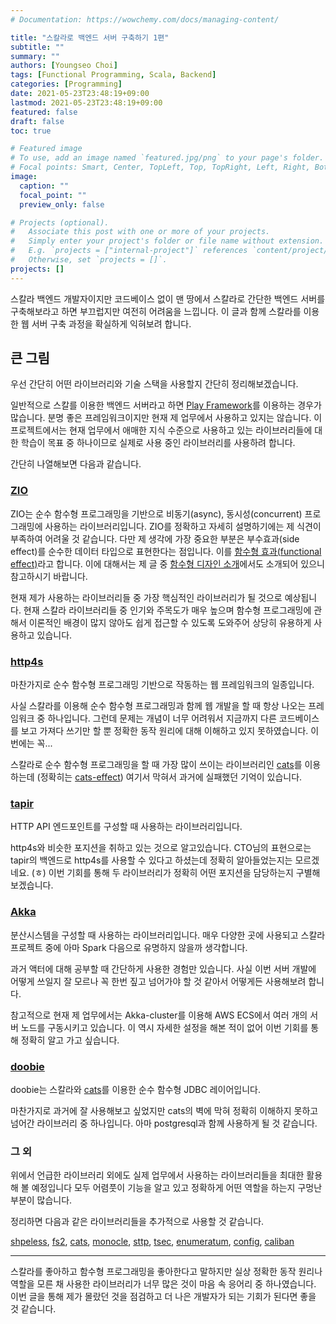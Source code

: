```yaml
---
# Documentation: https://wowchemy.com/docs/managing-content/

title: "스칼라로 백엔드 서버 구축하기 1편"
subtitle: ""
summary: ""
authors: [Youngseo Choi]
tags: [Functional Programming, Scala, Backend]
categories: [Programming]
date: 2021-05-23T23:48:19+09:00
lastmod: 2021-05-23T23:48:19+09:00
featured: false
draft: false
toc: true

# Featured image
# To use, add an image named `featured.jpg/png` to your page's folder.
# Focal points: Smart, Center, TopLeft, Top, TopRight, Left, Right, BottomLeft, Bottom, BottomRight.
image:
  caption: ""
  focal_point: ""
  preview_only: false

# Projects (optional).
#   Associate this post with one or more of your projects.
#   Simply enter your project's folder or file name without extension.
#   E.g. `projects = ["internal-project"]` references `content/project/deep-learning/index.md`.
#   Otherwise, set `projects = []`.
projects: []
---
```


스칼라 백엔드 개발자이지만 코드베이스 없이 맨 땅에서 스칼라로 간단한 백엔드 서버를 구축해보라고 하면 부끄럽지만 여전히 어려움을 느낍니다. 이 글과 함께 스칼라를 이용한 웹 서버 구축 과정을 확실하게 익혀보려 합니다.

## 큰 그림

우선 간단히 어떤 라이브러리와 기술 스택을 사용할지 간단히 정리해보겠습니다.

일반적으로 스칼를 이용한 백엔드 서버라고 하면 [Play Framework](https://www.playframework.com)를 이용하는 경우가 많습니다. 분명 좋은 프레임워크이지만 현재 제 업무에서 사용하고 있지는 않습니다. 이 프로젝트에서는 현재 업무에서 애매한 지식 수준으로 사용하고 있는 라이브러리들에 대한 학습이 목표 중 하나이므로 실제로 사용 중인 라이브러리를 사용하려 합니다.

간단히 나열해보면 다음과 같습니다.

### [ZIO](https://zio.dev)

ZIO는 순수 함수형 프로그래밍을 기반으로 비동기(async), 동시성(concurrent) 프로그래밍에 사용하는 라이브러리입니다. ZIO를 정확하고 자세히 설명하기에는 제 식견이 부족하여 어려울 것 같습니다. 다만 제 생각에 가장 중요한 부분은 부수효과(side effect)를 순수한 데이터 타입으로 표현한다는 점입니다. 이를 [함수형 효과(functional effect)](https://scalac.io/blog/introduction-to-programming-with-zio-functional-effects/)라고 합니다. 이에 대해서는 제 글 중 [함수형 디자인 소개](https://easywritten.org/post/an-introduction-to-functional-design-translation/)에서도 소개되어 있으니 참고하시기 바랍니다.

현재 제가 사용하는 라이브러리들 중 가장 핵심적인 라이브러리가 될 것으로 예상됩니다. 현재 스칼라 라이브러리들 중 인기와 주목도가 매우 높으며 함수형 프로그래밍에 관해서 이론적인 배경이 많지 않아도 쉽게 접근할 수 있도록 도와주어 상당히 유용하게 사용하고 있습니다.

### [http4s](https://http4s.org)

마찬가지로 순수 함수형 프로그래밍 기반으로 작동하는 웹 프레임워크의 일종입니다.

사실 스칼라를 이용해 순수 함수형 프로그래밍과 함께 웹 개발을 할 때 항상 나오는 프레임워크 중 하나입니다. 그런데 문제는 개념이 너무 어려워서 지금까지 다른 코드베이스를 보고 가져다 쓰기만 할 뿐 정확한 동작 원리에 대해 이해하고 있지 못하였습니다. 이번에는 꼭...

스칼라로 순수 함수형 프로그래밍을 할 때 가장 많이 쓰이는 라이브러리인 [cats](https://typelevel.org/cats/)를 이용하는데 (정확히는 [cats-effect](https://github.com/typelevel/cats-effect)) 여기서 막혀서 과거에 실패했던 기억이 있습니다.

### [tapir](https://github.com/softwaremill/tapir)

HTTP API 엔드포인트를 구성할 때 사용하는 라이브러리입니다.

http4s와 비슷한 포지션을 취하고 있는 것으로 알고있습니다. CTO님의 표현으로는 tapir의 백엔드로 http4s를 사용할 수 있다고 하셨는데 정확히 알아들었는지는 모르겠네요. (ㅎ) 이번 기회를 통해 두 라이브러리가 정확히 어떤 포지션을 담당하는지 구별해보겠습니다.

### [Akka](https://akka.io)

분산시스템을 구성할 때 사용하는 라이브러리입니다. 매우 다양한 곳에 사용되고 스칼라 프로젝트 중에 아마 Spark 다음으로 유명하지 않을까 생각합니다.

과거 액터에 대해 공부할 때 간단하게 사용한 경험만 있습니다. 사실 이번 서버 개발에 어떻게 쓰일지 잘 모르나 꼭 한번 짚고 넘어가야 할 것 같아서 어떻게든 사용해보려 합니다.

참고적으로 현재 제 업무에서는 Akka-cluster를 이용해 AWS ECS에서 여러 개의 서버 노드를 구동시키고 있습니다. 이 역시 자세한 설정을 해본 적이 없어 이번 기회를 통해 정확히 알고 가고 싶습니다.

### [doobie](https://tpolecat.github.io/doobie/)

doobie는 스칼라와 [cats](https://typelevel.org/cats/)를 이용한 순수 함수형 JDBC 레이어입니다.

마찬가지로 과거에 잘 사용해보고 싶었지만 cats의 벽에 막혀 정확히 이해하지 못하고 넘어간 라이브러리 중 하나입니다. 아마 postgresql과 함께 사용하게 될 것 같습니다.

### 그 외

위에서 언급한 라이브러리 외에도 실제 업무에서 사용하는 라이브러리들을 최대한 활용해 볼 예정입니다 모두 어렴풋이 기능을 알고 있고 정확하게 어떤 역할을 하는지 구멍난 부분이 많습니다.

정리하면 다음과 같은 라이브러리들을 추가적으로 사용할 것 같습니다.

[shpeless](https://github.com/milessabin/shapeless), [fs2](https://github.com/typelevel/fs2), [cats](https://typelevel.org/cats/), [monocle](https://github.com/optics-dev/Monocle), [sttp](https://sttp.softwaremill.com/en/latest/), [tsec](https://github.com/jmcardon/tsec), [enumeratum](https://github.com/lloydmeta/enumeratum), [config](https://github.com/lightbend/config), [caliban](https://github.com/ghostdogpr/caliban)

---

스칼라를 좋아하고 함수형 프로그래밍을 좋아한다고 말하지만 실상 정확한 동작 원리나 역할을 모른 채 사용한 라이브러리가 너무 많은 것이 마음 속 응어리 중 하나였습니다. 이번 글을 통해 제가 몰랐던 것을 점검하고 더 나은 개발자가 되는 기회가 된다면 좋을 것 같습니다.
